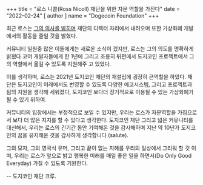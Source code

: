 +++
title = "로스 니콜(Ross Nicoll) 재단을 위한 자문 역할을 가진다"
date = "2022-02-24"
[ author ]
  name = "Dogecoin Foundation"
+++


최근 로스는 [그의 의사를 밝히며](https://rnicoll.name/posts/2022-02-16-stepping-away/)
재단의 디렉터 자리에서 내려오며 또한 가상화폐 개발에서의 활동을 줄일 것을 밝혔다.

커뮤니티 일원중 많은 이들에게는 새로운 소식이 겠지만, 로스는 그의 의도를 명확하게 밝혔다
코어 개발자들에게 한 1년에 그리고 조용히 뒤편에서 도지코인 프로젝트에서 그의 역할에서
옮길 수 있도록 지원해주 고 있었다.

이를 생각하며, 로스는 2021년 도지코인 재단의 재설립에 굉장히 큰역할을 하였다.
재단은 도지코인이 미래에서도 번영할 수 있도록 다양한 에코시스템, 그리고 프로젝트과 팀의
지원을 생각해 세워졌다, 도지코인 보다더 장기적으로 이용될 수 있는 가상화폐가 될 수 있기 위하여.

커뮤니티의 입장에서는 부정적으로 보일 수 있지만, 우리는 로스가
자문역할을 가짐으로서 보다 더 많은 지지를 할 수 있다고 생각한다.
도지코인 재단 그리고 넓은 커뮤니티를 대신해서, 우리는 로스의
긴기간 동안 기여해온 것을 감사해하며 지난 약 10년가 도지코인의 꿈을
유지해온 것을 감사하게 생각합니다 (salute).

그의 모자, 그의 영국식 유머, 그리고 끝이 없는 지혜를 우리의
일상에서 그리워 할 것 이며, 우리는 로스가 앞으로 밝고 행복한 미래를
매일 좋은 일을 하면서(Do Only Good Everyday) 가질 수 있도록 기원한다.


-- 도지코인 재단 크루.
